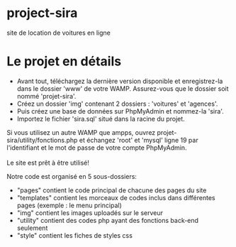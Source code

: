 # project-sira
site de location de voitures en ligne

# Le projet en détails
- Avant tout, téléchargez la dernière version disponible et enregistrez-la dans le dossier 'www' de votre WAMP. Assurez-vous que 
le dossier soit nommé 'projet-sira'.<br>
- Créez un dossier 'img' contenant 2 dossiers : 'voitures' et 'agences'.<br>
- Puis créez une base de données sur PhpMyAdmin et nommez-la 'sira'.<br>
- Importez le fichier 'sira.sql' situé dans la racine du projet.<br>

 Si vous utilisez un autre WAMP que ampps, ouvrez projet-sira/utility/fonctions.php et échangez 'root' et 'mysql' ligne 19 par 
 l'identifiant et le mot de passe de votre compte PhpMyAdmin.<br>
 <br>
 Le site est prêt à être utilisé! <br>


Notre code est organisé en 5 sous-dossiers:<br>
- "pages" contient le code principal de chacune des pages du site <br>
- "templates" contient les morceaux de codes inclus dans différentes pages (exemple : le menu principal)<br>
- "img" contient les images uploadés sur le serveur <br>
- "utility" contient des codes php ayant des fonctions back-end seulement<br>
- "style" contient les fiches de styles css<br>